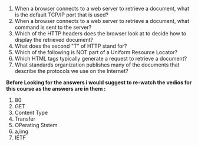 <ol>
<li> When a browser connects to a web server to retrieve a document, what is the default TCP/IP port that is used?</li>
<li/>When a browser connects to a web server to retrieve a document, what command is sent to the server?
<li/>Which of the HTTP headers does the browser look at to decide how to display the retrieved document?
<li/>What does the second "T" of HTTP stand for?
<li/>Which of the following is NOT part of a Uniform Resource Locator?
<li/>Which HTML tags typically generate a request to retrieve a document?
<li/>What standards organization publishes many of the documents that describe the protocols we use on the Internet?
</ol>
<b>Before Looking for the answers i would suggest to re-watch the vedios for this course as the answers are in them :</b><br>
<ol>
<li/>80
<li/>GET
<li/>Content Type
<li/>Transfer
<li/>OPerating Ststem
<li/>a,img
<li/>IETF
</ol>

